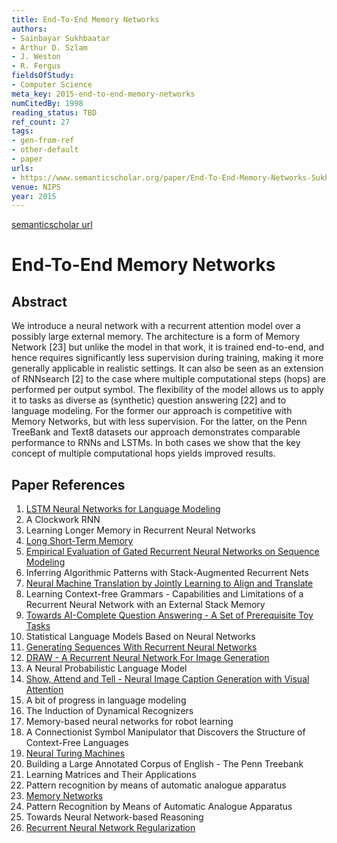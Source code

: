 ```yaml
---
title: End-To-End Memory Networks
authors:
- Sainbayar Sukhbaatar
- Arthur D. Szlam
- J. Weston
- R. Fergus
fieldsOfStudy:
- Computer Science
meta_key: 2015-end-to-end-memory-networks
numCitedBy: 1998
reading_status: TBD
ref_count: 27
tags:
- gen-from-ref
- other-default
- paper
urls:
- https://www.semanticscholar.org/paper/End-To-End-Memory-Networks-Sukhbaatar-Szlam/4f10b9f47c5bb6b54dd4f5ca8d9fa2c0bbd7ec5e?sort=total-citations
venue: NIPS
year: 2015
---
```


[semanticscholar url](https://www.semanticscholar.org/paper/End-To-End-Memory-Networks-Sukhbaatar-Szlam/4f10b9f47c5bb6b54dd4f5ca8d9fa2c0bbd7ec5e?sort=total-citations)

# End-To-End Memory Networks

## Abstract

We introduce a neural network with a recurrent attention model over a possibly large external memory. The architecture is a form of Memory Network [23] but unlike the model in that work, it is trained end-to-end, and hence requires significantly less supervision during training, making it more generally applicable in realistic settings. It can also be seen as an extension of RNNsearch [2] to the case where multiple computational steps (hops) are performed per output symbol. The flexibility of the model allows us to apply it to tasks as diverse as (synthetic) question answering [22] and to language modeling. For the former our approach is competitive with Memory Networks, but with less supervision. For the latter, on the Penn TreeBank and Text8 datasets our approach demonstrates comparable performance to RNNs and LSTMs. In both cases we show that the key concept of multiple computational hops yields improved results.

## Paper References

1. [LSTM Neural Networks for Language Modeling](2012-lstm-neural-networks-for-language-modeling)
2. A Clockwork RNN
3. Learning Longer Memory in Recurrent Neural Networks
4. [Long Short-Term Memory](1997-long-short-term-memory)
5. [Empirical Evaluation of Gated Recurrent Neural Networks on Sequence Modeling](2014-empirical-evaluation-of-gated-recurrent-neural-networks-on-sequence-modeling)
6. Inferring Algorithmic Patterns with Stack-Augmented Recurrent Nets
7. [Neural Machine Translation by Jointly Learning to Align and Translate](2015-neural-machine-translation-by-jointly-learning-to-align-and-translate)
8. Learning Context-free Grammars - Capabilities and Limitations of a Recurrent Neural Network with an External Stack Memory
9. [Towards AI-Complete Question Answering - A Set of Prerequisite Toy Tasks](2016-towards-ai-complete-question-answering-a-set-of-prerequisite-toy-tasks)
10. Statistical Language Models Based on Neural Networks
11. [Generating Sequences With Recurrent Neural Networks](2013-generating-sequences-with-recurrent-neural-networks)
12. [DRAW - A Recurrent Neural Network For Image Generation](2015-draw-a-recurrent-neural-network-for-image-generation)
13. A Neural Probabilistic Language Model
14. [Show, Attend and Tell - Neural Image Caption Generation with Visual Attention](2015-show-attend-and-tell-neural-image-caption-generation-with-visual-attention)
15. A bit of progress in language modeling
16. The Induction of Dynamical Recognizers
17. Memory-based neural networks for robot learning
18. A Connectionist Symbol Manipulator that Discovers the Structure of Context-Free Languages
19. [Neural Turing Machines](2014-neural-turing-machines)
20. Building a Large Annotated Corpus of English - The Penn Treebank
21. Learning Matrices and Their Applications
22. Pattern recognition by means of automatic analogue apparatus
23. [Memory Networks](2015-memory-networks)
24. Pattern Recognition by Means of Automatic Analogue Apparatus
25. Towards Neural Network-based Reasoning
26. [Recurrent Neural Network Regularization](2014-recurrent-neural-network-regularization)
